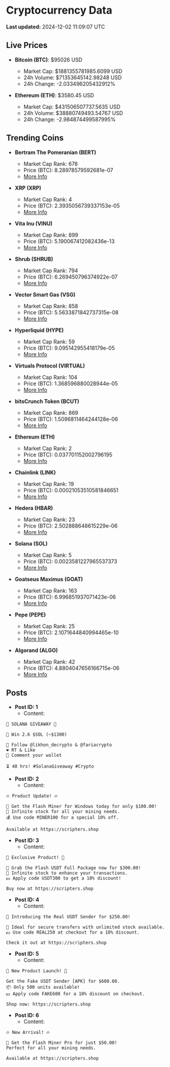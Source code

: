 # Cryptocurrency Data

**Last updated:** 2024-12-02 11:09:07 UTC

## Live Prices
- **Bitcoin (BTC)**: $95026 USD
  - Market Cap: $1881355781985.6099 USD
  - 24h Volume: $71353645142.98248 USD
  - 24h Change: -2.033496205432912%

- **Ethereum (ETH)**: $3580.45 USD
  - Market Cap: $431506507737.5635 USD
  - 24h Volume: $38880749493.54767 USD
  - 24h Change: -2.984874499587995%

## Trending Coins
- **Bertram The Pomeranian (BERT)**
  - Market Cap Rank: 678
  - Price (BTC): 8.28978579592681e-07
  - [More Info](https://www.coingecko.com/en/coins/bertram-the-pomeranian)

- **XRP (XRP)**
  - Market Cap Rank: 4
  - Price (BTC): 2.3935056739337153e-05
  - [More Info](https://www.coingecko.com/en/coins/xrp)

- **Vita Inu (VINU)**
  - Market Cap Rank: 899
  - Price (BTC): 5.190067412082436e-13
  - [More Info](https://www.coingecko.com/en/coins/vita-inu)

- **Shrub (SHRUB)**
  - Market Cap Rank: 794
  - Price (BTC): 6.269450796374922e-07
  - [More Info](https://www.coingecko.com/en/coins/shrub)

- **Vector Smart Gas (VSG)**
  - Market Cap Rank: 858
  - Price (BTC): 5.5633871842737315e-08
  - [More Info](https://www.coingecko.com/en/coins/vector-smart-gas)

- **Hyperliquid (HYPE)**
  - Market Cap Rank: 59
  - Price (BTC): 9.095142955418179e-05
  - [More Info](https://www.coingecko.com/en/coins/hyperliquid)

- **Virtuals Protocol (VIRTUAL)**
  - Market Cap Rank: 104
  - Price (BTC): 1.368596880028944e-05
  - [More Info](https://www.coingecko.com/en/coins/virtual-protocol)

- **bitsCrunch Token (BCUT)**
  - Market Cap Rank: 869
  - Price (BTC): 1.5096811464244128e-06
  - [More Info](https://www.coingecko.com/en/coins/bitscrunch-token)

- **Ethereum (ETH)**
  - Market Cap Rank: 2
  - Price (BTC): 0.037701152002796195
  - [More Info](https://www.coingecko.com/en/coins/ethereum)

- **Chainlink (LINK)**
  - Market Cap Rank: 19
  - Price (BTC): 0.00021053510581846651
  - [More Info](https://www.coingecko.com/en/coins/chainlink)

- **Hedera (HBAR)**
  - Market Cap Rank: 23
  - Price (BTC): 2.502888648615229e-06
  - [More Info](https://www.coingecko.com/en/coins/hedera)

- **Solana (SOL)**
  - Market Cap Rank: 5
  - Price (BTC): 0.0023581227965537373
  - [More Info](https://www.coingecko.com/en/coins/solana)

- **Goatseus Maximus (GOAT)**
  - Market Cap Rank: 163
  - Price (BTC): 6.996851937071423e-06
  - [More Info](https://www.coingecko.com/en/coins/goatseus-maximus)

- **Pepe (PEPE)**
  - Market Cap Rank: 25
  - Price (BTC): 2.1071644840994465e-10
  - [More Info](https://www.coingecko.com/en/coins/pepe)

- **Algorand (ALGO)**
  - Market Cap Rank: 42
  - Price (BTC): 4.8804047656166715e-06
  - [More Info](https://www.coingecko.com/en/coins/algorand)

## Posts
- **Post ID: 1**
  - Content:
```
🚀 SOLANA GIVEAWAY 🚀

🎁 Win 2.6 $SOL (~$1300)

🤝 Follow @likhon_decrypto & @fariacrypto
❤️ RT & Like
💬 Comment your wallet

⏳ 48 hrs! #SolanaGiveaway #Crypto
```

- **Post ID: 2**
  - Content:
```
🔥 Product Update! 🔥

🚀 Get the Flash Miner for Windows today for only $100.00!
🔋 Infinite stock for all your mining needs.
💰 Use code MINER100 for a special 10% off.

Available at https://scripters.shop
```

- **Post ID: 3**
  - Content:
```
🎁 Exclusive Product! 🎁

💸 Grab the Flash USDT Full Package now for $300.00!
🎉 Infinite stock to enhance your transactions.
💵 Apply code USDT300 to get a 10% discount!

Buy now at https://scripters.shop
```

- **Post ID: 4**
  - Content:
```
💎 Introducing the Real USDT Sender for $250.00!

💼 Ideal for secure transfers with unlimited stock available.
💵 Use code REAL250 at checkout for a 10% discount.

Check it out at https://scripters.shop
```

- **Post ID: 5**
  - Content:
```
🚀 New Product Launch! 🚀

Get the Fake USDT Sender [APK] for $600.00.
📦 Only 500 units available!
💵 Apply code FAKE600 for a 10% discount on checkout.

Shop now: https://scripters.shop
```

- **Post ID: 6**
  - Content:
```
🔥 New Arrival! 🔥

💸 Get the Flash Miner Pro for just $50.00!
Perfect for all your mining needs.

Available at https://scripters.shop
```

